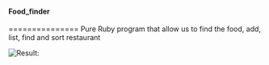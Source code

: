 #### Food_finder
===============
Pure Ruby program that allow us to find the food, add, list, find and sort restaurant 

![Result:](https://raw.githubusercontent.com/ddeveloperr/food_finder/master/lib/img/result.png) 


